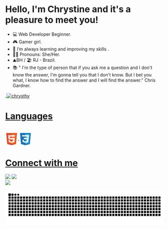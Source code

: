 <h1> Hello, I'm Chrystine and it's a pleasure to meet you! </h1>


- 💻 Web Developer Beginner.
- 🎮 Gamer girl.
- 🌱  I’m always learning and improving my skills .
- 👩🏻 Pronouns: She/Her.
- ⛰️BH / 🏖 RJ - Brazil.
- 📚 " I'm the type of person that if you ask me a question and I don't know the answer, I'm gonna tell you that I don't know. But I bet you what, I know how to find the answer and I will find the answer." Chris Gardner.

 <div>
  <a href="https://github.com/chryshty">
&nbsp;<img align="center" src="https://github-readme-stats.vercel.app/api?username=chrysthy&show_icons=true&theme=dracula"" alt="chrysthy" />
</div>



<h1> Languages </h1>

<div style="display: inline_block"><br>
  <img align="center" alt="Rafa-HTML" height="40" width="40" src="https://raw.githubusercontent.com/devicons/devicon/master/icons/html5/html5-original.svg">
  <img align="center" alt="Rafa-CSS" height="40" width="40" src="https://raw.githubusercontent.com/devicons/devicon/master/icons/css3/css3-original.svg">

</div>



<h1> Connect with me </h1>

<div> 
 
  <a href="https://www.instagram.com/chrysthy.martins/" target="_blank"><img src="https://img.shields.io/badge/-Instagram-%23E4405F?style=for-the-badge&logo=instagram&logoColor=white" target="_blank"></a>
    <a href = "mailto:chrystine.martins@outlook.com"><img src="https://img.shields.io/badge/-Gmail-%23333?style=for-the-badge&logo=gmail&logoColor=white" target="_blank"></a>  
  <a href="https://www.linkedin.com/in/chrystine-martins-965a261b3" target="_blank"><img src="https://img.shields.io/badge/-LinkedIn-%230077B5?style=for-the-badge&logo=linkedin&logoColor=white" target="_blank"></a> 
  
  
   ![Snake animation](https://github.com/chrysthy/chrysthy/blob/output/github-contribution-grid-snake.svg)
   
  </div>
   
   
 
 

 
